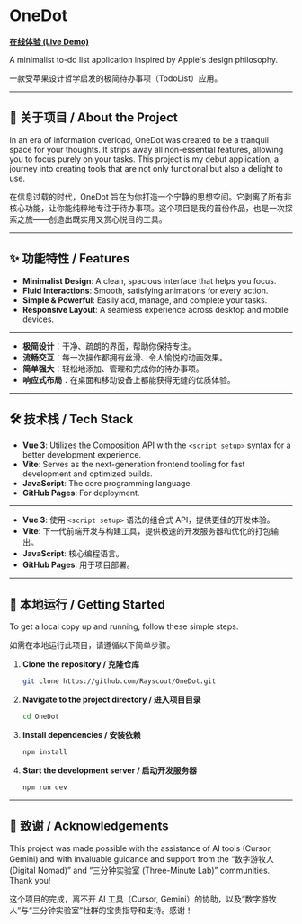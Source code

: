 # OneDot

[**在线体验 (Live Demo)**](https://rayscout.github.io/OneDot/)

A minimalist to-do list application inspired by Apple's design philosophy.

一款受苹果设计哲学启发的极简待办事项（TodoList）应用。

-----

## 📖 关于项目 / About the Project

In an era of information overload, OneDot was created to be a tranquil space for your thoughts. It strips away all non-essential features, allowing you to focus purely on your tasks. This project is my debut application, a journey into creating tools that are not only functional but also a delight to use.

在信息过载的时代，OneDot 旨在为你打造一个宁静的思想空间。它剥离了所有非核心功能，让你能纯粹地专注于待办事项。这个项目是我的首份作品，也是一次探索之旅——创造出既实用又赏心悦目的工具。

-----

## ✨ 功能特性 / Features

  - **Minimalist Design**: A clean, spacious interface that helps you focus.
  - **Fluid Interactions**: Smooth, satisfying animations for every action.
  - **Simple & Powerful**: Easily add, manage, and complete your tasks.
  - **Responsive Layout**: A seamless experience across desktop and mobile devices.

-----

  - **极简设计**：干净、疏朗的界面，帮助你保持专注。
  - **流畅交互**：每一次操作都拥有丝滑、令人愉悦的动画效果。
  - **简单强大**：轻松地添加、管理和完成你的待办事项。
  - **响应式布局**：在桌面和移动设备上都能获得无缝的优质体验。

-----

## 🛠️ 技术栈 / Tech Stack

  - **Vue 3**: Utilizes the Composition API with the `<script setup>` syntax for a better development experience.
  - **Vite**: Serves as the next-generation frontend tooling for fast development and optimized builds.
  - **JavaScript**: The core programming language.
  - **GitHub Pages**: For deployment.

-----

  - **Vue 3**: 使用 `<script setup>` 语法的组合式 API，提供更佳的开发体验。
  - **Vite**: 下一代前端开发与构建工具，提供极速的开发服务器和优化的打包输出。
  - **JavaScript**: 核心编程语言。
  - **GitHub Pages**: 用于项目部署。

-----

## 🚀 本地运行 / Getting Started

To get a local copy up and running, follow these simple steps.

如需在本地运行此项目，请遵循以下简单步骤。

1.  **Clone the repository / 克隆仓库**
    ```sh
    git clone https://github.com/Rayscout/OneDot.git
    ```
2.  **Navigate to the project directory / 进入项目目录**
    ```sh
    cd OneDot
    ```
3.  **Install dependencies / 安装依赖**
    ```sh
    npm install
    ```
4.  **Start the development server / 启动开发服务器**
    ```sh
    npm run dev
    ```

-----

## 🙏 致谢 / Acknowledgements

This project was made possible with the assistance of AI tools (Cursor, Gemini) and with invaluable guidance and support from the “数字游牧人 (Digital Nomad)” and “三分钟实验室 (Three-Minute Lab)” communities. Thank you\!

这个项目的完成，离不开 AI 工具（Cursor, Gemini）的协助，以及“数字游牧人”与“三分钟实验室”社群的宝贵指导和支持。感谢！

